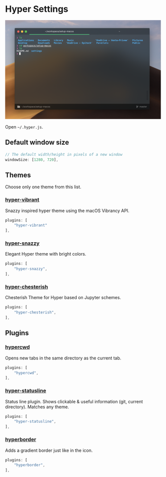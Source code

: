# Hyper Settings

![hyper](./hyper.png)

Open `~/.hyper.js`.

## Default window size

```js
// The default width/height in pixels of a new window
windowSize: [1280, 720],
```

## Themes

Choose only one theme from this list.

### [hyper-vibrant](https://github.com/nachoaIvarez/hyper-vibrant)

Snazzy inspired hyper theme using the macOS Vibrancy API.

```js
plugins: [
    "hyper-vibrant"
],
```

### [hyper-snazzy](https://github.com/sindresorhus/hyper-snazzy)

Elegant Hyper theme with bright colors.

```js
plugins: [
    "hyper-snazzy",
],
```

### [hyper-chesterish](https://github.com/henrikdahl/hyper-chesterish)

Chesterish Theme for Hyper based on Jupyter schemes.

```js
plugins: [
    "hyper-chesterish",
],
```

## Plugins

### [hypercwd](https://github.com/hharnisc/hypercwd)

Opens new tabs in the same directory as the current tab.

```js
plugins: [
    "hypercwd",
],
```

### [hyper-statusline](https://github.com/henrikdahl/hyper-statusline)

Status line plugin. Shows clickable & useful information (git, current directory). Matches any theme.

```js
plugins: [
    "hyper-statusline",
],
```

### [hyperborder](https://github.com/webmatze/hyperborder)

Adds a gradient border just like in the icon.

```js
plugins: [
    "hyperborder",
],
```
